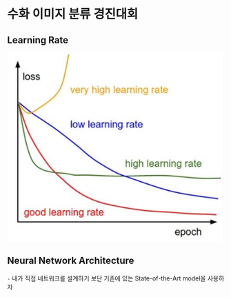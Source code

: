 # 수화 이미지 분류 경진대회

## Learning Rate

![](https://github.com/Jaesu26/Dacon-Basic/blob/main/%EC%88%98%ED%99%94%EC%9D%B4%EB%AF%B8%EC%A7%80-%EB%B6%84%EB%A5%98/learning_rate.png)

## Neural Network Architecture

`-` 내가 직접 네트워크를 설계하기 보단 기존에 있는 State-of-the-Art model을 사용하자

